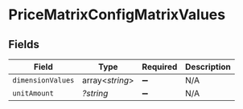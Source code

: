 # PriceMatrixConfigMatrixValues


## Fields

| Field              | Type               | Required           | Description        |
| ------------------ | ------------------ | ------------------ | ------------------ |
| `dimensionValues`  | array<*string*>    | :heavy_minus_sign: | N/A                |
| `unitAmount`       | *?string*          | :heavy_minus_sign: | N/A                |